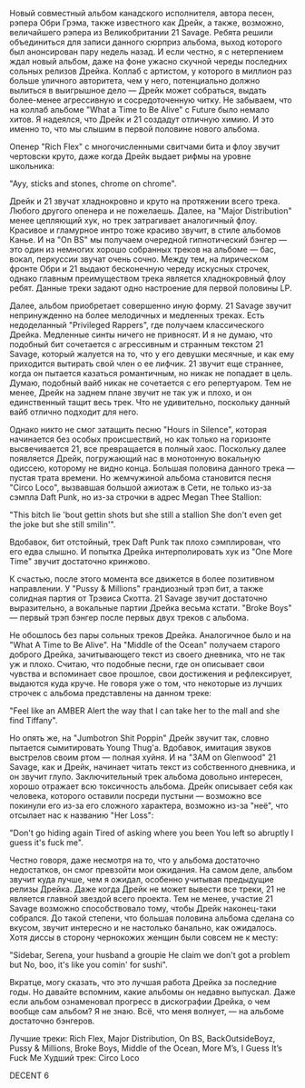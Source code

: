 Новый совместный альбом канадского исполнителя, автора песен, рэпера Обри Грэма, также известного как Дрейк, а также, возможно, величайшего рэпера из Великобритании 21 Savage. Ребята решили объединиться для записи данного сюрприз альбома, выход которого был анонсирован пару недель назад. И если честно, я с нетерпением ждал новый альбом, даже на фоне ужасно скучной череды последних сольных релизов Дрейка. Коллаб с артистом, у которого в миллион раз больше уличного авторитета, чем у него, потенциально должно вылиться в выигрышное дело — Дрейк может собраться, выдать более-менее агрессивную и сосредоточенную читку. Не забываем, что на коллаб альбоме "What a Time to Be Alive" с Future было немало хитов. Я надеялся, что Дрейк и 21 создадут отличную химию. И это именно то, что мы слышим в первой половине нового альбома.

Опенер "Rich Flex" с многочисленными свитчами бита и флоу звучит чертовски круто, даже когда Дрейк выдает рифмы на уровне школьника:

"Ayy, sticks and stones, chrome on chrome".

Дрейк и 21 звучат хладнокровно и круто на протяжении всего трека. Любого другого опенера и не пожелаешь. Далее, на "Major Distribution" менее цепляющий хук, но трек затрагивает аналогичный флоу. Красивое и гламурное интро тоже красиво звучит, в стиле альбомов Канье. И на "On BS" мы получаем очередной гипнотический бэнгер — это один из немногих хорошо собранных треков на альбоме — бас, вокал, перкуссии звучат очень сочно. Между тем, на лирическом фронте Обри и 21 выдают бесконечную череду искусных строчек, однако главным преимуществом трека является хладнокровный флоу ребят. Данные треки задают одно настроение для первой половины LP.

Далее, альбом приобретает совершенно иную форму. 21 Savage звучит непринужденно на более мелодичных и медленных треках. Есть недоделанный "Privileged Rappers", где получаем классического Дрейка. Медленные синты ничего не привносят. И я не думаю, что подобный бит сочетается с агрессивным и странным текстом 21 Savage, который жалуется на то, что у его девушки месячные, и как ему приходится вытирать свой член о ее лифчик. 21 звучит еще страннее, когда он пытается казаться романтичным, но никак не попадает в цель. Думаю, подобный вайб никак не сочетается с его репертуаром. Тем не менее, Дрейк на заднем плане звучит не так уж и плохо, и он единственный тащит весь трек. Что не удивительно, поскольку данный вайб отлично подходит для него.

Однако никто не смог затащить песню "Hours in Silence", которая начинается без особых происшествий, но как только на горизонте высвечивается 21, все превращается в полный хаос. Поскольку далее появляется Дрейк, погружающий нас в монотонную вокальную одиссею, которому не видно конца. Большая половина данного трека — пустая трата времени. Но жемчужиной альбома становится песня "Circo Loco", вызвавшая большой ажиотаж в Сети, не только из-за сэмпла Daft Punk, но из-за строчки в адрес Megan Thee Stallion:

"This bitch lie 'bout gettin shots but she still a stallion
She don't even get the joke but she still smilin'".

Вдобавок, бит отстойный, трек Daft Punk так плохо сэмплирован, что его едва слышно. И попытка Дрейка интерполировать хук из "One More Time" звучит достаточно кринжово.

К счастью, после этого момента все движется в более позитивном направлении. У "Pussy & Millions" грандиозный трэп бит, а также солидная партия от Трэвиса Скотта. 21 Savage звучит достаточно выразительно, а вокальные партии Дрейка весьма кстати. "Broke Boys" — первый трэп бэнгер после первых двух треков с альбома.

Не обошлось без пары сольных треков Дрейка. Аналогичное было и на "What A Time to Be Alive". На "Middle of the Ocean" получаем старого доброго Дрейка, зачитывающего текст из своего дневника, что не так уж и плохо. Считаю, что подобные песни, где он описывает свои чувства и вспоминает свое прошлое, свои достижения и рефлексирует, выдаются куда круче. Не говоря уже о том, что некоторые из лучших строчек с альбома представлены на данном треке:

"Feel like an AMBER Alert the way that I can take her to the mall and she find Tiffany".

Но опять же, на "Jumbotron Shit Poppin" Дрейк звучит так, словно пытается сымитировать Young Thug'a. Вдобавок, имитация звуков выстрелов своим ртом — полная хуйня. И на "3AM on Glenwood" 21 Savage, как и Дрейк, начинает читать текст из собственного дневника, и он звучит глупо. Заключительный трек альбома довольно интересен, хорошо отражает всю токсичность альбома. Дрейк описывает себя как человека, которого оставили посреди пустыни — возможно все покинули его из-за его сложного характера, возможно из-за "неё", что отсылает нас к названию "Her Loss":

"Don't go hiding again
Tired of asking where you been
You left so abruptly
I guess it's fuck me".

Честно говоря, даже несмотря на то, что у альбома достаточно недостатков, он смог превзойти мои ожидания. На самом деле, альбом звучит куда лучше, чем я ожидал, особенно учитывая предыдущие релизы Дрейка. Даже когда Дрейк не может вывести все треки, 21 не является главной звездой всего проекта. Тем не менее, участие 21 Savage возможно способствовало тому, чтобы Дрейк наконец-таки собрался. До такой степени, что большая половина альбома сделана со вкусом, звучит интересно и не настолько банально, как ожидалось. Хотя диссы в сторону чернокожих женщин были совсем не к месту:

"Sidebar, Serena, your husband a groupie
He claim we don't got a problem but
No, boo, it's like you comin' for sushi".

Вкратце, могу сказать, что это лучшая работа Дрейка за последние годы. Но давайте вспомним, какие альбомы он недавно выпускал. Даже если альбом ознаменовал прогресс в дискографии Дрейка, о чем вообще сам альбом? Я не знаю. Всё, что меня волнует, — на альбоме достаточно бэнгеров.

Лучшие треки: Rich Flex, Major Distribution, On BS, BackOutsideBoyz, Pussy & Millions, Broke Boys, Middle of the Ocean, More M’s, I Guess It’s Fuck Me
Худший трек: Circo Loco

DECENT 6
